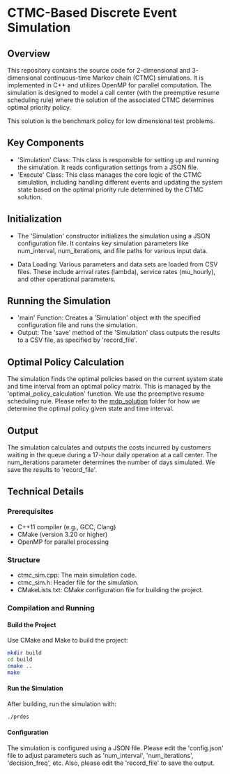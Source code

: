 # CTMC-Based Discrete Event Simulation

## Overview

This repository contains the source code for 2-dimensional and 3-dimensional continuous-time Markov chain (CTMC) simulations. It is implemented in C++ and utilizes OpenMP for parallel computation. The simulation is designed to model a call center (with the preemptive resume scheduling rule) where the solution of the associated CTMC determines optimal priority policy.  

This solution is the benchmark policy for low dimensional test problems.

## Key Components
- 'Simulation' Class: This class is responsible for setting up and running the simulation. It reads configuration settings from a JSON file.
- 'Execute' Class: This class manages the core logic of the CTMC simulation, including handling different events and updating the system state based on the optimal priority rule determined by the CTMC solution.

## Initialization
- The 'Simulation' constructor initializes the simulation using a JSON configuration file. It contains key simulation parameters like num_interval, num_iterations, and file paths for various input data.

- Data Loading: Various parameters and data sets are loaded from CSV files. These include arrival rates (lambda), service rates (mu_hourly), and other operational parameters.

## Running the Simulation
- 'main' Function: Creates a 'Simulation' object with the specified configuration file and runs the simulation.
- Output: The 'save' method of the 'Simulation' class outputs the results to a CSV file, as specified by 'record_file'.

## Optimal Policy Calculation
The simulation finds the optimal policies based on the current system state and time interval from an optimal policy matrix. This is managed by the 'optimal_policy_calculation' function. We use the preemptive resume scheduling rule. Please refer to the [mdp_solution](https://github.com/ekasikaralar/NN_based_dynamic_scheduling/tree/main/secondary_analysis/mdp_solution ) folder for how we determine the optimal policy given state and time interval.

## Output
The simulation calculates and outputs the costs incurred by customers waiting in the queue during a 17-hour daily operation at a call center. The num_iterations parameter determines the number of days simulated. We save the results to 'record_file'. 

## Technical Details

### Prerequisites
- C++11 compiler (e.g., GCC, Clang)
- CMake (version 3.20 or higher)
- OpenMP for parallel processing 

### Structure
- ctmc_sim.cpp: The main simulation code.
- ctmc_sim.h: Header file for the simulation.
- CMakeLists.txt: CMake configuration file for building the project.

### Compilation and Running

#### Build the Project
Use CMake and Make to build the project:
```bash
mkdir build
cd build
cmake ..
make
```

#### Run the Simulation
After building, run the simulation with: 
```bash
./prdes
```

#### Configuration 
The simulation is configured using a JSON file. Please edit the 'config.json' file to adjust parameters such as 'num_interval', 'num_iterations', 'decision_freq', etc. Also, please edit the 'record_file' to save the output.





